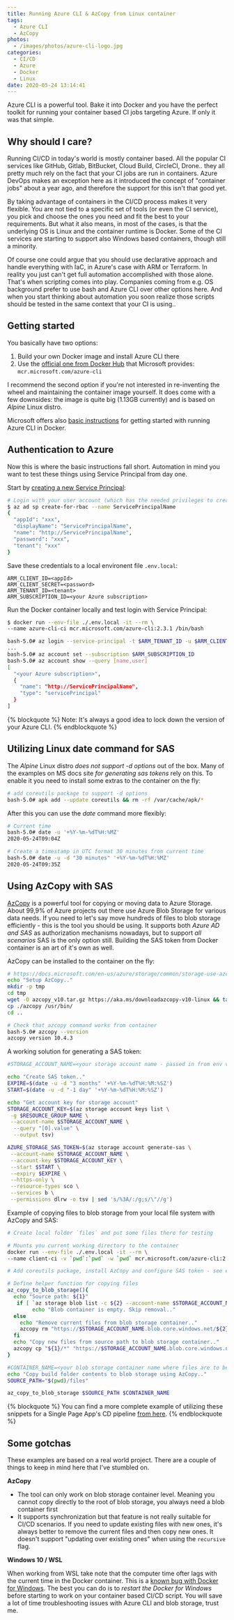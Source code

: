 ```yaml
---
title: Running Azure CLI & AzCopy from Linux container
tags:
  - Azure CLI
  - AzCopy
photos:
  - /images/photos/azure-cli-logo.jpg
categories:
  - CI/CD
  - Azure
  - Docker
  - Linux
date: 2020-05-24 13:14:41
---
```



Azure CLI is a powerful tool. Bake it into Docker and you have the perfect toolkit for running your container based CI jobs targeting Azure. If only it was that simple.

<!-- more -->

## Why should I care?

Running CI/CD in today's world is mostly container based. All the popular CI services like GitHub, Gitlab, BitBucket, Cloud Build, CircleCI, Drone.. they all pretty much rely on the fact that your CI jobs are run in containers. Azure DevOps makes an exception here as it introduced the concept of "container jobs" about a year ago, and therefore the support for this isn't that good yet.

By taking advantage of containers in the CI/CD process makes it very flexible. You are not tied to a specific set of tools (or even the CI service), you pick and choose the ones you need and fit the best to your requirements. But what it also means, in most of the cases, is that the underlying OS is Linux and the container runtime is Docker. Some of the CI services are starting to support also Windows based containers, though still a minority.

Of course one could argue that you should use declarative approach and handle everything with IaC, in Azure's case with ARM or Terraform. In reality you just can't get full automation accomplished with those alone. That's when scripting comes into play. Companies coming from e.g. OS background prefer to use bash and Azure CLI over other options here. And when you start thinking about automation you soon realize those scripts should be tested in the same context that your CI is using..

## Getting started

You basically have two options: 

1) Build your own Docker image and install Azure CLI there 
2) Use the [official one from Docker Hub](https://hub.docker.com/_/microsoft-azure-cli) that Microsoft provides: `mcr.microsoft.com/azure-cli`

I recommend the second option if you're not interested in re-inventing the wheel and maintaining the container image yourself. It does come with a few downsides: the image is quite big (1.13GB currently) and is based on _Alpine_ Linux distro. 

Microsoft offers also [basic instructions](https://docs.microsoft.com/en-us/cli/azure/run-azure-cli-docker?view=azure-cli-latest) for getting started with running Azure CLI in Docker.

## Authentication to Azure

Now this is where the basic instructions fall short. Automation in mind you want to test these things using Service Principal from day one.

Start by [creating a new Service Principal](https://docs.microsoft.com/en-us/cli/azure/create-an-azure-service-principal-azure-cli?view=azure-cli-latest#password-based-authentication):

```bash
# Login with your user account (which has the needed privileges to create new SPNs)
$ az ad sp create-for-rbac --name ServicePrincipalName
{
  "appId": "xxx",
  "displayName": "ServicePrincipalName",
  "name": "http://ServicePrincipalName",
  "password": "xxx",
  "tenant": "xxx"
}

```

Save these credentials to a local environent file `.env.local`:

```
ARM_CLIENT_ID=<appId>
ARM_CLIENT_SECRET=<password>
ARM_TENANT_ID=<tenant>
ARM_SUBSCRIPTION_ID=<your Azure subscription>

```

Run the Docker container locally and test login with Service Principal:

```bash
$ docker run --env-file ./.env.local -it --rm \
--name azure-cli-ci mcr.microsoft.com/azure-cli:2.3.1 /bin/bash

bash-5.0# az login --service-principal -t $ARM_TENANT_ID -u $ARM_CLIENT_ID -p $ARM_CLIENT_SECRET
...
bash-5.0# az account set --subscription $ARM_SUBSCRIPTION_ID
bash-5.0# az account show --query [name,user]
[
  "<your Azure subscription>",
  {
    "name": "http://ServicePrincipalName",
    "type": "servicePrincipal"
  }
]

```

{% blockquote %}
Note: It's always a good idea to lock down the version of your Azure CLI.
{% endblockquote %}

## Utilizing Linux date command for SAS

The _Alpine_ Linux distro _does not support -d options_ out of the box. Many of the examples on MS docs site _for generating sas tokens_ rely on this. To enable it you need to install some extras to the container on the fly:

```bash
# add coreutils package to support -d options
bash-5.0# apk add --update coreutils && rm -rf /var/cache/apk/*

```

After this you can use the _date_ command more flexibly:

```bash
# Current time
bash-5.0# date -u '+%Y-%m-%dT%H:%MZ'
2020-05-24T09:04Z

# Create a timestamp in UTC format 30 minutes from current time
bash-5.0# date -u -d "30 minutes" '+%Y-%m-%dT%H:%MZ'
2020-05-24T09:35Z

```

## Using AzCopy with SAS

[AzCopy](https://docs.microsoft.com/en-us/azure/storage/common/storage-use-azcopy-v10) is a powerful tool for copying or moving data to Azure Storage. About 99,9% of Azure projects out there use Azure Blob Storage for various data needs. If you need to let's say move hundreds of files to blob storage efficiently - this is the tool you should be using. It supports both _Azure AD and SAS_ as authorization mechanisms nowadays, but to support _all scenarios_ SAS is the only option still. Building the SAS token from Docker container is an art of it's own as well.

AzCopy can be installed to the container on the fly:

```bash
# https://docs.microsoft.com/en-us/azure/storage/common/storage-use-azcopy-v10#use-azcopy-in-a-script
echo "Setup AzCopy.."
mkdir -p tmp
cd tmp
wget -O azcopy_v10.tar.gz https://aka.ms/downloadazcopy-v10-linux && tar -xf azcopy_v10.tar.gz --strip-components=1
cp ./azcopy /usr/bin/
cd ..

# Check that azcopy command works from container
bash-5.0# azcopy --version
azcopy version 10.4.3

```

A working solution for generating a SAS token:

```bash
#STORAGE_ACCOUNT_NAME=<your storage account name - passed in from env variable>

echo "Create SAS token.."
EXPIRE=$(date -u -d "3 months" '+%Y-%m-%dT%H:%M:%SZ')
START=$(date -u -d "-1 day" '+%Y-%m-%dT%H:%M:%SZ')

echo "Get account key for storage account"
STORAGE_ACCOUNT_KEY=$(az storage account keys list \
 -g $RESOURCE_GROUP_NAME \
 --account-name $STORAGE_ACCOUNT_NAME \
  --query "[0].value" \
  --output tsv)

AZURE_STORAGE_SAS_TOKEN=$(az storage account generate-sas \
 --account-name $STORAGE_ACCOUNT_NAME \
 --account-key $STORAGE_ACCOUNT_KEY \
 --start $START \
 --expiry $EXPIRE \
 --https-only \
 --resource-types sco \
 --services b \
 --permissions dlrw -o tsv | sed 's/%3A/:/g;s/\"//g')

```

Example of copying files to blob storage from your local file system with AzCopy and SAS:

```bash
# Create local folder `files` and put some files there for testing

# Mounts you current working directory to the container
docker run --env-file ./.env.local -it --rm \
--name client-ci -v `pwd`:`pwd` -w `pwd` mcr.microsoft.com/azure-cli:2.3.1 /bin/bash

# Add coreutils package, install AzCopy and configure SAS token - see examples from previous steps

# Define helper function for copying files
az_copy_to_blob_storage(){
  echo "Source path: ${1}"
   if [ `az storage blob list -c ${2} --account-name $STORAGE_ACCOUNT_NAME --sas-token $AZURE_STORAGE_SAS_TOKEN --query "length([])"` == 0 ]; then
        echo "Blob container is empty. Skip removal.."
  else
    echo "Remove current files from blob storage container.."
    azcopy rm "https://$STORAGE_ACCOUNT_NAME.blob.core.windows.net/${2}?$AZURE_STORAGE_SAS_TOKEN" --recursive=true
  fi
  echo "Copy new files from source path to blob storage container.."
  azcopy cp "${1}/*" "https://$STORAGE_ACCOUNT_NAME.blob.core.windows.net/${2}?$AZURE_STORAGE_SAS_TOKEN" --recursive
}

#CONTAINER_NAME=<your blob storage container name where files are to be copied>
echo "Copy build folder contents to blob storage using AzCopy.."
SOURCE_PATH="$(pwd)/files"

az_copy_to_blob_storage $SOURCE_PATH $CONTAINER_NAME

```

{% blockquote %}
You can find a more complete example of utilizing these snippets for a Single Page App's CD pipeline [from here](https://github.com/Masahigo/dev-playground/tree/master/client#testing-ci-via-docker-container).
{% endblockquote %}

## Some gotchas

These examples are based on a real world project. There are a couple of things to keep in mind here that I've stumbled on.

**AzCopy**

- The tool can only work on blob storage container level. Meaning you cannot copy directly to the root of blob storage, you always need a blob container first
- It supports synchronization but that feature is not really suitable for CI/CD scenarios. If you need to update existing files with new ones, it's always better to remove the current files and then copy new ones. It doesn't support "updating over existing ones" when using the `recursive` flag.

**Windows 10 / WSL**

When working from WSL take note that the computer time ofter lags with the current time in the Docker container. This is a [known bug with Docker for Windows](https://github.com/docker/for-win/issues/4526). The best you can do is to _restart the Docker for Windows_ before starting to work on your container based CI/CD script. You will save a lot of time troubleshooting issues with Azure CLI and blob storage, trust me.
